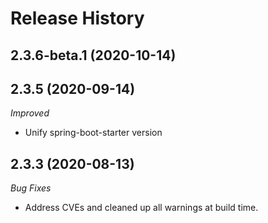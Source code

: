 # Release History

## 2.3.6-beta.1 (2020-10-14)

## 2.3.5 (2020-09-14)
_Improved_
- Unify spring-boot-starter version

## 2.3.3 (2020-08-13)

_Bug Fixes_ 
- Address CVEs and cleaned up all warnings at build time. 
